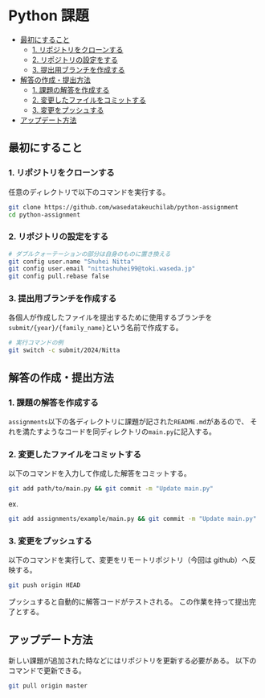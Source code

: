 # Python 課題 <!-- omit in toc -->

- [最初にすること](#最初にすること)
  - [1. リポジトリをクローンする](#1-リポジトリをクローンする)
  - [2. リポジトリの設定をする](#2-リポジトリの設定をする)
  - [3. 提出用ブランチを作成する](#3-提出用ブランチを作成する)
- [解答の作成・提出方法](#解答の作成提出方法)
  - [1. 課題の解答を作成する](#1-課題の解答を作成する)
  - [2. 変更したファイルをコミットする](#2-変更したファイルをコミットする)
  - [3. 変更をプッシュする](#3-変更をプッシュする)
- [アップデート方法](#アップデート方法)

## 最初にすること

### 1. リポジトリをクローンする

任意のディレクトリで以下のコマンドを実行する。

```sh
git clone https://github.com/wasedatakeuchilab/python-assignment
cd python-assignment
```

### 2. リポジトリの設定をする

```sh
# ダブルクォーテーションの部分は自身のものに置き換える
git config user.name "Shuhei Nitta"
git config user.email "nittashuhei99@toki.waseda.jp"
git config pull.rebase false
```

### 3. 提出用ブランチを作成する

各個人が作成したファイルを提出するために使用するブランチを`submit/{year}/{family_name}`という名前で作成する。

```sh
# 実行コマンドの例
git switch -c submit/2024/Nitta
```

## 解答の作成・提出方法

### 1. 課題の解答を作成する

`assignments`以下の各ディレクトリに課題が記された`README.md`があるので、
それを満たすようなコードを同ディレクトリの`main.py`に記入する。

### 2. 変更したファイルをコミットする

以下のコマンドを入力して作成した解答をコミットする。

```sh
git add path/to/main.py && git commit -m "Update main.py"
```

ex.

```sh
git add assignments/example/main.py && git commit -m "Update main.py"
```

### 3. 変更をプッシュする

以下のコマンドを実行して、変更をリモートリポジトリ（今回は github）へ反映する。

```sh
git push origin HEAD
```

プッシュすると自動的に解答コードがテストされる。
この作業を持って提出完了とする。

## アップデート方法

新しい課題が追加された時などにはリポジトリを更新する必要がある。
以下のコマンドで更新できる。

```sh
git pull origin master
```
